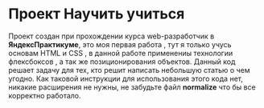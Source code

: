 # Проект Научить учиться
Проект создан при прохождении курса web-разработчик в __ЯндексПрактикуме__, это моя первая работа , тут я только учусь основам HTML и CSS , в данной работе применениы технологии флексбоксов , а так же позиционирования объектов. Данный код решает задачу для тех, кто решит написать небольшую статью о чем угодно.
Как таковой инструкции для использования этого кода нет, никакие расширения не нужны, не забудьте файл __normalize__ что бы все корректно работало.

